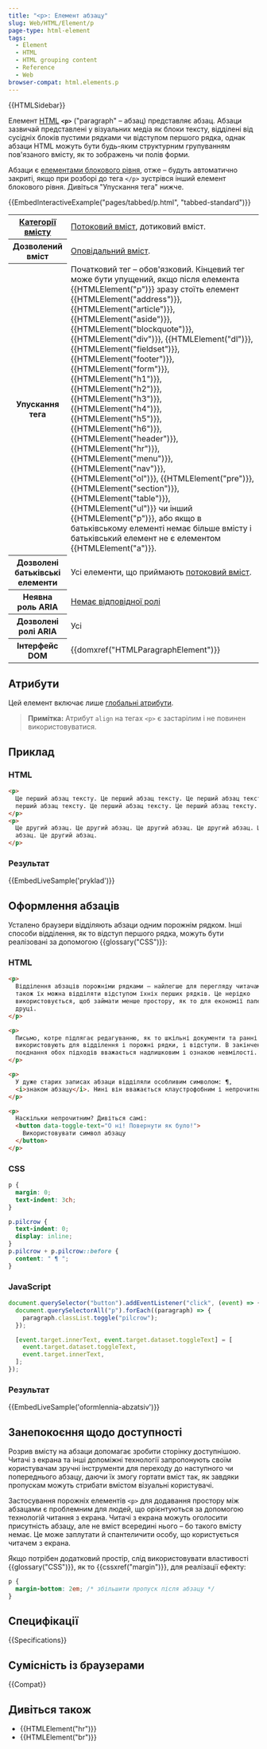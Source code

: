 ```yaml
---
title: "<p>: Елемент абзацу"
slug: Web/HTML/Element/p
page-type: html-element
tags:
  - Element
  - HTML
  - HTML grouping content
  - Reference
  - Web
browser-compat: html.elements.p
---
```


{{HTMLSidebar}}

Елемент [HTML](/uk/docs/Web/HTML) **`<p>`** ("paragraph" – абзац) представляє абзац. Абзаци зазвичай представлені у візуальних медіа як блоки тексту, відділені від сусідніх блоків пустими рядками чи відступом першого рядка, однак абзаци HTML можуть бути будь-яким структурним групуванням пов'язаного вмісту, як то зображень чи полів форми.

Абзаци є [елементами блокового рівня](/uk/docs/Web/HTML/Block-level_elements), отже – будуть автоматично закриті, якщо при розборі до тега `</p>` зустрівся інший елемент блокового рівня. Дивіться "Упускання тега" нижче.

{{EmbedInteractiveExample("pages/tabbed/p.html", "tabbed-standard")}}

<table class="properties">
  <tbody>
    <tr>
      <th scope="row">
        <a href="/uk/docs/Web/Guide/HTML/Content_categories"
          >Категорії вмісту</a
        >
      </th>
      <td>
        <a href="/uk/docs/Web/Guide/HTML/Content_categories#potokovyi-vmist"
          >Потоковий вміст</a
        >, дотиковий вміст.
      </td>
    </tr>
    <tr>
      <th scope="row">Дозволений вміст</th>
      <td>
        <a href="/uk/docs/Web/Guide/HTML/Content_categories#opovidalnyi-vmist"
          >Оповідальний вміст</a
        >.
      </td>
    </tr>
    <tr>
      <th scope="row">Упускання тега</th>
      <td>
        Початковий тег – обов'язковий. Кінцевий тег може бути упущений, якщо після елемента {{HTMLElement("p")}} зразу стоїть елемент
        {{HTMLElement("address")}}, {{HTMLElement("article")}}, {{HTMLElement("aside")}}, {{HTMLElement("blockquote")}}, {{HTMLElement("div")}}, {{HTMLElement("dl")}}, {{HTMLElement("fieldset")}}, {{HTMLElement("footer")}}, {{HTMLElement("form")}}, {{HTMLElement("h1")}}, {{HTMLElement("h2")}}, {{HTMLElement("h3")}}, {{HTMLElement("h4")}}, {{HTMLElement("h5")}}, {{HTMLElement("h6")}}, {{HTMLElement("header")}}, {{HTMLElement("hr")}}, {{HTMLElement("menu")}}, {{HTMLElement("nav")}}, {{HTMLElement("ol")}}, {{HTMLElement("pre")}}, {{HTMLElement("section")}}, {{HTMLElement("table")}}, {{HTMLElement("ul")}} чи інший {{HTMLElement("p")}}, або якщо в батьківському елементі немає більше вмісту і батьківський елемент не є елементом {{HTMLElement("a")}}.
      </td>
    </tr>
    <tr>
      <th scope="row">Дозволені батьківські елементи</th>
      <td>
        Усі елементи, що приймають
        <a href="/uk/docs/Web/Guide/HTML/Content_categories#potokovyi-vmist"
          >потоковий вміст</a
        >.
      </td>
    </tr>
    <tr>
      <th scope="row">Неявна роль ARIA</th>
      <td>
        <a href="https://www.w3.org/TR/html-aria/#dfn-no-corresponding-role"
          >Немає відповідної ролі</a
        >
      </td>
    </tr>
    <tr>
      <th scope="row">Дозволені ролі ARIA</th>
      <td>Усі</td>
    </tr>
    <tr>
      <th scope="row">Інтерфейс DOM</th>
      <td>{{domxref("HTMLParagraphElement")}}</td>
    </tr>
  </tbody>
</table>

## Атрибути

Цей елемент включає лише [глобальні атрибути](/uk/docs/Web/HTML/Global_attributes).

> **Примітка:** Атрибут `align` на тегах `<p>` є застарілим і не повинен використовуватися.

## Приклад

### HTML

```html
<p>
  Це перший абзац тексту. Це перший абзац тексту. Це перший абзац тексту. Це
  перший абзац тексту. Це перший абзац тексту. Це перший абзац тексту.
</p>
<p>
  Це другий абзац. Це другий абзац. Це другий абзац. Це другий абзац. Це другий
  абзац. Це другий абзац.
</p>
```

### Результат

{{EmbedLiveSample('pryklad')}}

## Оформлення абзаців

Усталено браузери відділяють абзаци одним порожнім рядком. Інші способи відділення, як то відступ першого рядка, можуть бути реалізовані за допомогою {{glossary("CSS")}}:

### HTML

```html
<p>
  Відділення абзаців порожніми рядками – найлегше для перегляду читачами, але
  також їх можна відділяти відступом їхніх перших рядків. Це нерідко
  використовується, щоб займати менше простору, як то для економії паперу при
  друці.
</p>

<p>
  Письмо, котре підлягає редагуванню, як то шкільні документи та ранні чернетки,
  використовують для відділення і порожні рядки, і відступи. В закінчених працях
  поєднання обох підходів вважається надлишковим і ознакою невмілості.
</p>

<p>
  У дуже старих записах абзаци відділяли особливим символом: ¶,
  <i>знаком абзацу</i>. Нині він вважається клаустрофобним і непрочитним.
</p>

<p>
  Наскільки непрочитним? Дивіться самі:
  <button data-toggle-text="О ні! Повернути як було!">
    Використовувати символ абзацу
  </button>
</p>
```

### CSS

```css
p {
  margin: 0;
  text-indent: 3ch;
}

p.pilcrow {
  text-indent: 0;
  display: inline;
}
p.pilcrow + p.pilcrow::before {
  content: " ¶ ";
}
```

### JavaScript

```js
document.querySelector("button").addEventListener("click", (event) => {
  document.querySelectorAll("p").forEach((paragraph) => {
    paragraph.classList.toggle("pilcrow");
  });

  [event.target.innerText, event.target.dataset.toggleText] = [
    event.target.dataset.toggleText,
    event.target.innerText,
  ];
});
```

### Результат

{{EmbedLiveSample('oformlennia-abzatsiv')}}

## Занепокоєння щодо доступності

Розрив вмісту на абзаци допомагає зробити сторінку доступнішою. Читачі з екрана та інші допоміжні технології запропонують своїм користувачам зручні інструменти для переходу до наступного чи попереднього абзацу, даючи їх змогу гортати вміст так, як завдяки пропускам можуть стрибати вмістом візуальні користувачі.

Застосування порожніх елементів `<p>` для додавання простору між абзацами є проблемним для людей, що орієнтуються за допомогою технологій читання з екрана. Читачі з екрана можуть оголосити присутність абзацу, але не вміст всередині нього – бо такого вмісту немає. Це може заплутати й спантеличити особу, що користується читачем з екрана.

Якщо потрібен додатковий простір, слід використовувати властивості {{glossary("CSS")}}, як то {{cssxref("margin")}}, для реалізації ефекту:

```css
p {
  margin-bottom: 2em; /* збільшити пропуск після абзацу */
}
```

## Специфікації

{{Specifications}}

## Сумісність із браузерами

{{Compat}}

## Дивіться також

- {{HTMLElement("hr")}}
- {{HTMLElement("br")}}
